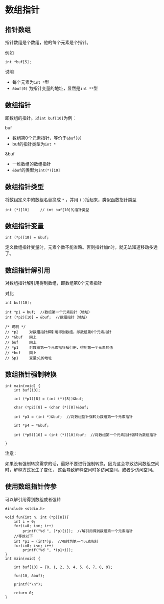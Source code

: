 # 数组指针

## 指针数组

指针数组是个数组，他的每个元素是个指针。

例如

```
int *buf[5];
```

说明
- 每个元素为`int *`型
- `&buf[0]` 为指针变量的地址，显然是`int **`型

## 数组指针

即数组的指针。以`int buf[10]`为例：

buf

- 数组第0个元素指针，等价于`&buf[0]`
- buf的指针类型为`int *`

&buf

- 一维数组的数组指针
- `&buf`的类型为`int(*)[10]`

## 数组指针类型

将数组定义中的数组名替换成 `*` ，并用 `(` `)`括起来，类似函数指针类型

```
int (*)[10]     // int buf[10]的指针类型
```

## 数组指针变量

```
int (*p)[10] = &buf;
```

定义数组指针变量时，元素个数不能省略。否则指针加n时，就无法知道移动多远了。

## 数组指针解引用

对数组指针解引用得到数组，即数组第0个元素指针

对比

```
int buf[10];

int *p1 = buf;  //数组第一个元素指针（地址）
int (*p2)[10] = &buf;  //数组指针（地址）

/* 说明 */
// *p2     对数组指针解引用得到数组，即数组第0个元素指针
// *&buf   同上
// buf     同上
// *p1     对数组第一个元素指针解引用，得到第一个元素的值
// *buf    同上
// &p1     变量p1的地址
```

## 数组指针强制转换

```
int main(void) {
    int buf[10];

    int (*p1)[8] = (int (*)[8])&buf;

    char (*p2)[8] = (char (*)[8])&buf;

    int *p3 = (int *)&buf;  //将数组指针强转为数组第一个元素指针

    int *p4 = *&buf;

    int (*p5)[10] = (int (*)[10])buf;  //将数组第一个元素指针强转为数组指针

}
```
注意：

如果没有强制转换需求的话，最好不要进行强制转换，因为这会导致访问数组空间时，解释方式发生了变化， 这会导致解释空间时多访问空间，或者少访问空间。

## 使用数组指针传参

可以解引用得到数组或者强转

```
#include <stdio.h>

void fun(int n, int (*p)[n]){
    int i = 0;
    for(i=0; i<n; i++)
        printf("%d ", (*p)[i]);  //解引用得到数组第一个元素指针
    //等效以下
    int *p1 = (int*)p;  //强转为第一个元素指针
    for(i=0; i<n; i++)
        printf("%d ", *(p1+i));
}
int main(void) {

    int buf[10] = {0, 1, 2, 3, 4, 5, 6, 7, 8, 9};

    fun(10, &buf);

    printf("\n");

    return 0;
}
```
